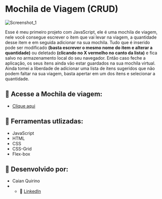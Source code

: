 # Mochila de Viagem (CRUD)

![Screenshot_1](https://user-images.githubusercontent.com/124800229/235010265-267477a1-5af0-463f-81f2-8494d231b7f3.png)

Esse é meu primeiro projeto com JavaScript, ele é uma mochila de viagem, nele você consegue escrever o item que vai levar na viagem, a quantidade desse item e em seguida adicionar na sua mochila. Tudo que é inserido pode ser modificado <strong>(basta escrever o mesmo nome do item e alterar a quantidade)</strong> ou deletado <strong>(clicando no X vermelho no canto da lista)</strong> e fica salvo no armazenamento local do seu navegador. Então caso feche a aplicação, os seus itens ainda vão estar guardados na sua mochila virtual. Ainda tomei a liberdade de adicionar uma lista de itens sugeridos que não podem faltar na sua viagem, basta apertar em um dos itens e selecionar a quantidade. 

## :link: Acesse a Mochila de viagem:
* <a href="https://bit.ly/mochila-de-viagem"> Clique aqui</a>

## :wrench: Ferramentas utlizadas:

* JavaScript<br>
* HTML<br>
* CSS<br>
* CSS-Grid<br>
* Flex-box

## :briefcase: Desenvolvido por:
* Caian Quirino<br>
* * :link: <a href ="https://www.linkedin.com/in/caian-quirino-577102245/"> LinkedIn</a>
